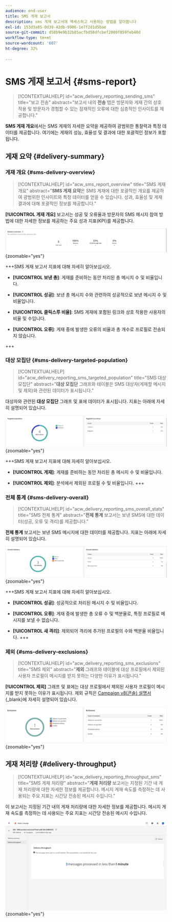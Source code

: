```yaml
---
audience: end-user
title: SMS 게재 보고서
description: sms 게재 보고서에 액세스하고 사용하는 방법을 알아봅니다
exl-id: 153d3a85-0d39-42db-9906-1e7f2d1d5bae
source-git-commit: d58b9e9b32b85acfbd58dfcbef2000f859feb40d
workflow-type: tm+mt
source-wordcount: '607'
ht-degree: 32%

---
```


# SMS 게재 보고서 {#sms-report}

>[!CONTEXTUALHELP]
>id="acw_delivery_reporting_sending_sms"
>title="보고 전송"
>abstract="보고서 내의 **전송** 탭은 방문자와 게재 간의 상호 작용 및 방문자가 경험할 수 있는 잠재적인 오류에 대한 심층적인 인사이트를 제공합니다."

**SMS 게재 개요**&#x200B;에서는 SMS 게재의 자세한 요약을 제공하여 광범위한 통찰력과 특정 데이터를 제공합니다. 여기에는 게재의 성능, 효율성 및 결과에 대한 포괄적인 정보가 포함됩니다.

## 게재 요약 {#delivery-summary}

### 게재 개요 {#sms-delivery-overview}

>[!CONTEXTUALHELP]
>id="acw_sms_report_overview"
>title="SMS 게재 개요"
>abstract="**SMS 게재 요약**&#x200B;은 SMS 게재에 대한 포괄적인 개요를 제공하여 광범위한 인사이트와 특정 데이터를 얻을 수 있습니다. 성과, 효율성 및 게재 결과에 대해 포괄적인 정보를 제공합니다."

**[!UICONTROL 게재 개요]** 보고서는 성공 및 오류율과 방문자의 SMS 메시지 참여 방법에 대한 자세한 정보를 제공하는 주요 성과 지표(KPI)를 제공합니다.

![설명: 이 그림에서는 성공률, 오류율 및 방문자 참여와 같은 KPI가 포함된 게재 개요 보고서를 보여 줍니다.](assets/reporting_sms_3.png){zoomable="yes"}

+++SMS 게재 보고서 지표에 대해 자세히 알아보십시오.

* **[!UICONTROL 보낸 총]**: 게재를 준비하는 동안 처리된 총 메시지 수 및 비율입니다.

* **[!UICONTROL 성공]**: 보낸 총 메시지 수와 관련하여 성공적으로 보낸 메시지 수 및 비율입니다.

* **[!UICONTROL 클릭스루 비율]**: SMS 게재에 포함된 링크와 상호 작용한 사용자의 비율 및 수입니다.

* **[!UICONTROL 오류]**: 게재 중에 발생한 오류의 비율과 총 개수로 프로필로 전송되지 않습니다.

+++

### 대상 모집단 {#sms-delivery-targeted-population}

>[!CONTEXTUALHELP]
>id="acw_delivery_reporting_sms_targeted_population"
>title="SMS 대상 모집단"
>abstract="**대상 모집단** 그래프와 테이블은 SMS 대상자(게재할 메시지 및 제외)와 관련된 데이터가 표시됩니다."

대상자와 관련된 **대상 모집단** 그래프 및 표에 데이터가 표시됩니다. 지표는 아래에 자세히 설명되어 있습니다.

![설명: 이 그림에서는 배달할 메시지 및 제외 메시지와 같은 지표를 포함하는 타깃팅된 모집단 그래프와 표를 보여 줍니다.](assets/reporting_sms_4.png){zoomable="yes"}

+++SMS 게재 보고서 지표에 대해 자세히 알아보십시오.

* **[!UICONTROL 게재]**: 게재를 준비하는 동안 처리된 총 메시지 수 및 비율입니다.

* **[!UICONTROL 제외]**: 분석에서 제외된 프로필 수 및 비율입니다.
+++

### 전체 통계 {#sms-delivery-overall}

>[!CONTEXTUALHELP]
>id="acw_delivery_reporting_sms_overall_stats"
>title="SMS 전체 통계"
>abstract="**전체 통계** 보고서는 보낸 SMS에 대한 데이터(성공, 오류 및 격리)를 제공합니다."

**전체 통계** 보고서는 보낸 SMS 메시지에 대한 데이터를 제공합니다. 지표는 아래에 자세히 설명되어 있습니다.

![설명: 이 그림에서는 성공률, 오류 및 격리 등의 지표가 포함된 전체 통계 보고서를 보여 줍니다.](assets/reporting_sms_5.png){zoomable="yes"}

+++SMS 게재 보고서 지표에 대해 자세히 알아보십시오.

* **[!UICONTROL 성공]**: 성공적으로 처리된 메시지 수 및 비율입니다.

* **[!UICONTROL 오류]**: 게재 중에 발생한 총 오류 수 및 백분율로, 특정 프로필로 메시지를 보낼 수 없습니다.

* **[!UICONTROL 새 격리]**: 제외되어 격리에 추가된 프로필의 수와 백분율 비율입니다.
+++

### 제외 {#sms-delivery-exclusions}

>[!CONTEXTUALHELP]
>id="acw_delivery_reporting_sms_exclusions"
>title="SMS 제외"
>abstract="**제외** 그래프와 테이블에 대상 프로필에서 제외된 사용자 프로필이 메시지를 받지 못하는 다양한 이유가 표시됩니다."

**[!UICONTROL 제외]** 그래프 및 표에는 대상 프로필에서 제외된 사용자 프로필이 메시지를 받지 못하는 이유가 표시됩니다. 제외 규칙은 [Campaign v8(콘솔) 설명서](https://experienceleague.adobe.com/docs/campaign/campaign-v8/send/failures/delivery-failures.html#sms-quarantines){_blank}에 자세히 설명되어 있습니다.

![설명: 이 그림에서는 사용자 프로필을 메시지 수신에서 제외하는 이유를 자세히 설명하는 제외 그래프와 표를 보여 줍니다.](assets/reporting_sms_6.png){zoomable="yes"}

## 게재 처리량 {#delivery-throughput}

>[!CONTEXTUALHELP]
>id="acw_delivery_reporting_throughput_sms"
>title="SMS 게재 처리량"
>abstract="**게재 처리량** 보고서는 지정된 기간 내 게재 처리량에 대한 자세한 정보를 제공합니다. 메시지 게재 속도를 측정하는 데 사용되는 주요 지표는 시간당 전송된 메시지 수입니다."

이 보고서는 지정된 기간 내의 게재 처리량에 대한 자세한 정보를 제공합니다. 메시지 게재 속도를 측정하는 데 사용되는 주요 지표는 시간당 전송된 메시지 수입니다.

![설명: 이 그림에서는 지정된 기간 내에 시간당 보낸 메시지 수와 같은 지표를 포함하는 게재 처리량 보고서를 보여 줍니다.](assets/reporting_sms_2.png){zoomable="yes"}